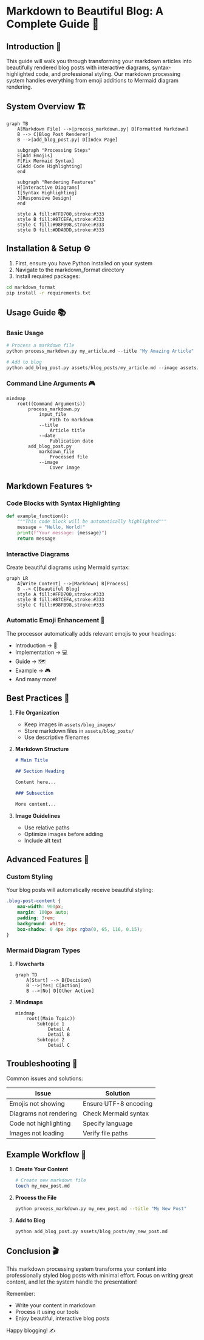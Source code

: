 # Markdown to Beautiful Blog: A Complete Guide 🎨

## Introduction 🌟

This guide will walk you through transforming your markdown articles into beautifully rendered blog posts with interactive diagrams, syntax-highlighted code, and professional styling. Our markdown processing system handles everything from emoji additions to Mermaid diagram rendering.

## System Overview 🏗️

```mermaid
graph TB
    A[Markdown File] -->|process_markdown.py| B[Formatted Markdown]
    B --> C[Blog Post Renderer]
    B -->|add_blog_post.py| D[Index Page]
    
    subgraph "Processing Steps"
    E[Add Emojis]
    F[Fix Mermaid Syntax]
    G[Add Code Highlighting]
    end
    
    subgraph "Rendering Features"
    H[Interactive Diagrams]
    I[Syntax Highlighting]
    J[Responsive Design]
    end
    
    style A fill:#FFD700,stroke:#333
    style B fill:#87CEFA,stroke:#333
    style C fill:#98FB98,stroke:#333
    style D fill:#DDA0DD,stroke:#333
```

## Installation & Setup ⚙️

1. First, ensure you have Python installed on your system
2. Navigate to the markdown_format directory
3. Install required packages:

```bash
cd markdown_format
pip install -r requirements.txt
```

## Usage Guide 📚

### Basic Usage

```python
# Process a markdown file
python process_markdown.py my_article.md --title "My Amazing Article"

# Add to blog
python add_blog_post.py assets/blog_posts/my_article.md --image assets/my_image.jpg
```

### Command Line Arguments 🎮

```mermaid
mindmap
    root((Command Arguments))
        process_markdown.py
            input_file
                Path to markdown
            --title
                Article title
            --date
                Publication date
        add_blog_post.py
            markdown_file
                Processed file
            --image
                Cover image
```

## Markdown Features ✨

### Code Blocks with Syntax Highlighting

```python
def example_function():
    """This code block will be automatically highlighted"""
    message = "Hello, World!"
    print(f"Your message: {message}")
    return message
```

### Interactive Diagrams

Create beautiful diagrams using Mermaid syntax:

```mermaid
graph LR
    A[Write Content] -->|Markdown| B[Process]
    B --> C[Beautiful Blog]
    style A fill:#FFD700,stroke:#333
    style B fill:#87CEFA,stroke:#333
    style C fill:#98FB98,stroke:#333
```

### Automatic Emoji Enhancement 🎯

The processor automatically adds relevant emojis to your headings:
- Introduction → 🌟
- Implementation → 💻
- Guide → 🗺️
- Example → 🎮
- And many more!

## Best Practices 📝

1. **File Organization**
   - Keep images in `assets/blog_images/`
   - Store markdown files in `assets/blog_posts/`
   - Use descriptive filenames

2. **Markdown Structure**
   ```markdown
   # Main Title
   
   ## Section Heading
   
   Content here...
   
   ### Subsection
   
   More content...
   ```

3. **Image Guidelines**
   - Use relative paths
   - Optimize images before adding
   - Include alt text

## Advanced Features 🚀

### Custom Styling

Your blog posts will automatically receive beautiful styling:

```css
.blog-post-content {
    max-width: 900px;
    margin: 100px auto;
    padding: 3rem;
    background: white;
    box-shadow: 0 4px 20px rgba(0, 65, 116, 0.15);
}
```

### Mermaid Diagram Types

1. **Flowcharts**
   ```mermaid
   graph TD
       A[Start] --> B{Decision}
       B -->|Yes| C[Action]
       B -->|No| D[Other Action]
   ```

2. **Mindmaps**
   ```mermaid
   mindmap
       root((Main Topic))
           Subtopic 1
               Detail A
               Detail B
           Subtopic 2
               Detail C
   ```

## Troubleshooting 🔧

Common issues and solutions:

| Issue | Solution |
|-------|----------|
| Emojis not showing | Ensure UTF-8 encoding |
| Diagrams not rendering | Check Mermaid syntax |
| Code not highlighting | Specify language |
| Images not loading | Verify file paths |

## Example Workflow 🎯

1. **Create Your Content**
   ```bash
   # Create new markdown file
   touch my_new_post.md
   ```

2. **Process the File**
   ```bash
   python process_markdown.py my_new_post.md --title "My New Post"
   ```

3. **Add to Blog**
   ```bash
   python add_blog_post.py assets/blog_posts/my_new_post.md
   ```

## Conclusion 🎬

This markdown processing system transforms your content into professionally styled blog posts with minimal effort. Focus on writing great content, and let the system handle the presentation!

Remember:
- Write your content in markdown
- Process it using our tools
- Enjoy beautiful, interactive blog posts

Happy blogging! ✍️
